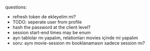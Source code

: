 questions:

- refresh token de ekleyelim mi?
- TODO: seperate user from profile
- hash the password at the client level?
- session start-end times may be enum
- ayrı tablolar mı yapalım, relationları movies içinde mi yapalım
- soru: aynı movie-session mı booklanamasın sadece session mı?